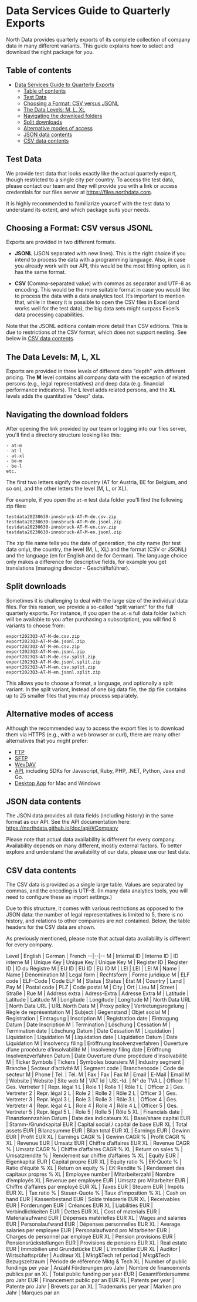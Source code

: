 
# Data Services Guide to Quarterly Exports

North Data provides quarterly exports of its complete collection of company data in many different variants. This guide explains how to select and download the right package for you.

## Table of contents
- [Data Services Guide to Quarterly Exports](#data-services-guide-to-quarterly-exports)
  - [Table of contents](#table-of-contents)
  - [Test Data](#test-data)
  - [Choosing a Format: CSV versus JSONL](#choosing-a-format-csv-versus-jsonl)
  - [The Data Levels: M, L, XL](#the-data-levels-m-l-xl)
  - [Navigating the download folders](#navigating-the-download-folders)
  - [Split downloads](#split-downloads)
  - [Alternative modes of access](#alternative-modes-of-access)
  - [JSON data contents](#json-data-contents)
  - [CSV data contents](#csv-data-contents)

## Test Data

We provide test data that looks exactly like the actual quarterly export, though restricted to a single city per country. To access the test data, please contact our team and they will provide you with a link or access credentials for our files server at https://files.northdata.com.

It is highly recommended to familiarize yourself with the test data to understand its extent, and which package suits your needs.

## Choosing a Format: CSV versus JSONL

Exports are provided in two different formats.

 - **JSONL** (JSON separated with new lines). This is the right choice if you intend to process the data with a programming language. Also, in case you already work with our API, this would be the most fitting option, as it has the same format.

 - **CSV** (Comma-separated value) with commas as separator and UTF-8 as encoding. This would be the more suitable format in case you would like to process the data with a data analytics tool.
    It’s important to mention that, while in theory it is possible to open the CSV files in Excel (and works well for the test data), the big data sets might surpass Excel’s data processing capabilities.
   
Note that the JSONL editions contain more detail than CSV editions. This is due to restrictions of the CSV format, which does not support nesting. See below in [CSV data contents](#csv-data-contents).

## The Data Levels: M, L, XL

Exports are provided in three levels of different data "depth" with different pricing. The **M** level contains all company data with the exception of related persons (e.g., legal representatives) and deep data (e.g. financial performance indicators). The **L** level adds related persons, and the **XL** levels adds the quantitative "deep" data.

## Navigating the download folders

After opening the link provided by our team or logging into our files server, you'll find a directory structure looking like this:

```
- at-m
- at-l
- at-xl
- be-m
- be-l
etc.
```

The first two letters signify the country (AT for Austria, BE for Belgium, and so on), and the other letters the level (M, L, or XL). 

For example, if you open the `at-m` test data folder you'll find the following zip files:

```
testdata20230630-innsbruck-AT-M-de.csv.zip
testdata20230630-innsbruck-AT-M-de.jsonl.zip
testdata20230630-innsbruck-AT-M-en.csv.zip
testdata20230630-innsbruck-AT-M-en.jsonl.zip
```

The zip file name tells you the date of generation, the city name (for test data only), the country, the level (M, L, XL) and the format (CSV or JSONL) and the language (en for English and de for German). The language choice only makes a difference for descriptive fields, for example you get translations (managing director - Geschäftsführer).

## Split downloads

Sometimes it is challenging to deal with the large size of the individual data files. For this reason, we provide a so-called “split variant” for the full quarterly exports. For instance, if you open the `at-m` full data folder (which will be available to you after purchasing a subscription), you will find 8 variants to choose from:

```
export2023Q3-AT-M-de.csv.zip
export2023Q3-AT-M-de.jsonl.zip
export2023Q3-AT-M-en.csv.zip
export2023Q3-AT-M-en.jsonl.zip
export2023Q3-AT-M-de.csv.split.zip
export2023Q3-AT-M-de.jsonl.split.zip
export2023Q3-AT-M-en.csv.split.zip
export2023Q3-AT-M-en.jsonl.split.zip
```

This allows you to choose a format, a language, and optionally a split variant. In the split variant, Instead of one big data file, the zip file contains up to 25 smaller files that you may process separately. 

## Alternative modes of access

Although the recommended way to access the export files is to download them via HTTPS (e.g., with a web browser or curl), there are many other alternatives that you might prefer:

 * [FTP](https://www.files.com/integrations/ftp-any-provider)
 * [SFTP](https://www.files.com/integrations/sftp-any-provider)
 * [WevDAV](https://www.files.com/integrations/webdav)
 * [API](https://developers.files.com), including SDKs for Javascript, Ruby, PHP, .NET, Python, Java and Go.
 * [Desktop App](https://www.files.com/docs/features/desktop-app) for Mac and Windows 
 
## JSON data contents

The JSON data provides all data fields (including history) in the same format as our API. See the API documentation here:
https://northdata.github.io/doc/api/#Company

Please note that actual data availability is different for every company. Availability depends on many different, mostly external factors. To better explore and understand the availability of our data, please use our test data.

## CSV data contents

The CSV data is provided as a single large table. Values are separated by commas, and the encoding is UTF-8. (In many data analytics tools, you will need to configure these as import settings.)

Due to this structure, it comes with various restrictions as opposed to the JSON data: the number of legal representatives is limited to 5, there is no history, and relations to other companies are not contained. Below, the table headers for the CSV data are shown.

As previously mentioned, please note that actual data availability is different for every company.

Level | English | German | French
--|--|--
M | Internal ID | Interne ID | ID interne
M | Unique Key | Unique Key | Unique Key
M | Register ID | Register ID | ID du Régistre
M | EU ID | EU ID | EU ID
M | LEI | LEI | LEI
M | Name | Name | Dénomination
M | Legal form | Rechtsform | Forme juridique
M | ELF code | ELF-Code | Code ELF
M | Status | Status | État
M | Country | Land | Pay
M | Postal code | PLZ | Code postal
M | City | Ort | Lieu
M | Street | Straße | Rue
M | Address extra | Adress-Extra | Adresse Extra
M | Latitude | Latitude | Latitude
M | Longitude | Longitude | Longitude
M | North Data URL | North Data URL | URL North Data
M | Proxy policy | Vertretungsregelung | Règle de représentation
M | Subject | Gegenstand | Objet social
M | Registration | Eintragung | Inscription
M | Registration date | Eintragung Datum | Date Inscription
M | Termination | Löschung | Cessation
M | Termination date | Löschung Datum | Date Cessation
M | Liquidation | Liquidation | Liquidation
M | Liquidation date | Liquidation Datum | Date Liquidation
M | Insolvency filing | Eröffnung Insolvenzverfahren | Ouverture d’une procédure d’insolvabilité
M | Insolvency filing date | Eröffnung Insolvenzverfahren Datum | Date Ouverture d’une procédure d’insolvabilité
M | Ticker Symbols | Tickers | Symboles boursiers
M | Industry segment | Branche | Secteur d’activité
M | Segment code | Branchencode | Code de secteur
M | Phone | Tel. | Tél.
M | Fax | Fax | Fax
M | Email | E-Mail | Email
M | Website | Website | Site web
M | VAT Id | USt.-Id. | N° de TVA
L | Officer 1 | Ges. Vertreter 1 | Repr. légal 1
L | Role 1 | Rolle 1 | Rôle 1
L | Officer 2 | Ges. Vertreter 2 | Repr. légal 2
L | Role 2 | Rolle 2 | Rôle 2
L | Officer 3 | Ges. Vertreter 3 | Repr. légal 3
L | Role 3 | Rolle 3 | Rôle 3
L | Officer 4 | Ges. Vertreter 4 | Repr. légal 4
L | Role 4 | Rolle 4 | Rôle 4
L | Officer 5 | Ges. Vertreter 5 | Repr. légal 5
L | Role 5 | Rolle 5 | Rôle 5
XL | Financials date | Finanzkennzahlen Datum | Date des indicateurs
XL | Base/share capital EUR | Stamm-/Grundkapital EUR | Capital social / capital de base EUR
XL | Total assets EUR | Bilanzsumme EUR | Bilan total EUR
XL | Earnings EUR | Gewinn EUR | Profit EUR
XL | Earnings CAGR % | Gewinn CAGR % | Profit CAGR %
XL | Revenue EUR | Umsatz EUR | Chiffre d’affaires EUR
XL | Revenue CAGR % | Umsatz CAGR % | Chiffre d’affaires CAGR %
XL | Return on sales % | Umsatzrendite % | Rendement sur chiffre d’affaires %
XL | Equity EUR | Eigenkapital EUR | Capital propre EUR
XL | Equity ratio % | EK-Quote % | Ratio d’équité %
XL | Return on equity % | EK-Rendite % | Rendement des capitaux propres %
XL | Employee number | Mitarbeiterzahl | Nombre d’employés
XL | Revenue per employee EUR | Umsatz pro Mitarbeiter EUR | Chiffre d’affaires par employé EUR
XL | Taxes EUR | Steuern EUR | Impôts EUR
XL | Tax ratio % | Steuer-Quote % | Taux d'imposition %
XL | Cash on hand EUR | Kassenbestand EUR | Solde trésorerie EUR
XL | Receivables EUR | Forderungen EUR | Créances EUR
XL | Liabilities EUR | Verbindlichkeiten EUR | Dettes EUR
XL | Cost of materials EUR | Materialaufwand EUR | Dépenses matérielles EUR
XL | Wages and salaries EUR | Personalaufwand EUR | Dépenses personnelles EUR
XL | Average salaries per employee EUR | Personalaufwand pro Mitarbeiter EUR | Charges de personnel par employé EUR
XL | Pension provisions EUR | Pensionsrückstellungen EUR | Provisions de pensions EUR
XL | Real estate EUR | Immobilien und Grundstücke EUR | L’immobilier EUR
XL | Auditor | Wirtschaftsprüfer | Auditeur
XL | Mktg&Tech ref period | Mktg&Tech Bezugszeitraum | Période de référence Mktg & Tech
XL | Number of public fundings per year | Anzahl Förderungen pro Jahr | Nombre de financements publics par an
XL | Total public funding per year EUR | Gesamtfördersumme pro Jahr EUR | Financement public par an EUR
XL | Patents per year | Patente pro Jahr | Brevets par an
XL | Trademarks per year | Marken pro Jahr | Marques par an
